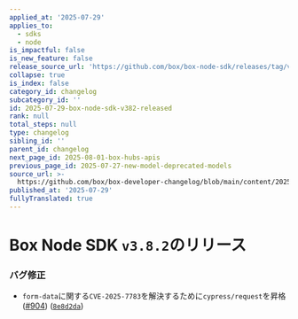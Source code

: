 ```yaml
---
applied_at: '2025-07-29'
applies_to:
  - sdks
  - node
is_impactful: false
is_new_feature: false
release_source_url: 'https://github.com/box/box-node-sdk/releases/tag/v3.8.2'
collapse: true
is_index: false
category_id: changelog
subcategory_id: ''
id: 2025-07-29-box-node-sdk-v382-released
rank: null
total_steps: null
type: changelog
sibling_id: ''
parent_id: changelog
next_page_id: 2025-08-01-box-hubs-apis
previous_page_id: 2025-07-27-new-model-deprecated-models
source_url: >-
  https://github.com/box/box-developer-changelog/blob/main/content/2025/07-29-box-node-sdk-v382-released.md
published_at: '2025-07-29'
fullyTranslated: true
---
```

# Box Node SDK `v3.8.2`のリリース

### バグ修正

* `form-data`に関する`CVE-2025-7783`を解決するために`cypress/request`を昇格 ([#904][1]) ([`8e8d2da`][2])

[1]: https://github.com/box/box-node-sdk/issues/904

[2]: https://github.com/box/box-node-sdk/commit/8e8d2da58ab42bdfb9e5a49ca25e9b9fc50e0d61
